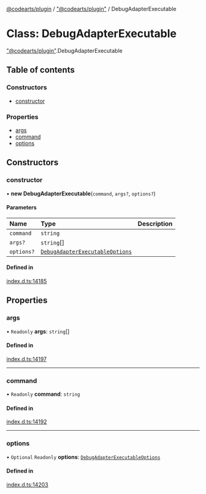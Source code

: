 [@codearts/plugin](../README.md) / ["@codearts/plugin"](../modules/_codearts_plugin_.md) / DebugAdapterExecutable

# Class: DebugAdapterExecutable

["@codearts/plugin"](../modules/_codearts_plugin_.md).DebugAdapterExecutable

## Table of contents

### Constructors

- [constructor](codearts_plugin_.DebugAdapterExecutable.md#constructor)

### Properties

- [args](codearts_plugin_.DebugAdapterExecutable.md#args)
- [command](codearts_plugin_.DebugAdapterExecutable.md#command)
- [options](codearts_plugin_.DebugAdapterExecutable.md#options)

## Constructors

### constructor

• **new DebugAdapterExecutable**(`command`, `args?`, `options?`)

#### Parameters

| Name | Type | Description |
| :------ | :------ | :------ |
| `command` | `string` |  |
| `args?` | `string`[] |  |
| `options?` | [`DebugAdapterExecutableOptions`](../interfaces/codearts_plugin_.DebugAdapterExecutableOptions.md) |  |

#### Defined in

[index.d.ts:14185](https://github.com/huaweicloud/cloudide-plugin-api/blob/03c74e5/index.d.ts#L14185)

## Properties

### args

• `Readonly` **args**: `string`[]

#### Defined in

[index.d.ts:14197](https://github.com/huaweicloud/cloudide-plugin-api/blob/03c74e5/index.d.ts#L14197)

___

### command

• `Readonly` **command**: `string`

#### Defined in

[index.d.ts:14192](https://github.com/huaweicloud/cloudide-plugin-api/blob/03c74e5/index.d.ts#L14192)

___

### options

• `Optional` `Readonly` **options**: [`DebugAdapterExecutableOptions`](../interfaces/codearts_plugin_.DebugAdapterExecutableOptions.md)

#### Defined in

[index.d.ts:14203](https://github.com/huaweicloud/cloudide-plugin-api/blob/03c74e5/index.d.ts#L14203)
